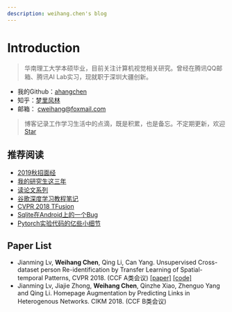 ```yaml
---
description: weihang.chen's blog
---
```


# Introduction

> 华南理工大学本硕毕业，目前关注计算机视觉相关研究。曾经在腾讯QQ邮箱、腾讯AI Lab实习，现就职于深圳大疆创新。

* 我的Github：[ahangchen](https://github.com/ahangchen)
* 知乎：[梦里风林](https://www.zhihu.com/people/meng-li-feng-lin/activities)
* 邮箱： cweihang@foxmail.com

> 博客记录工作学习生活中的点滴，既是积累，也是备忘。不定期更新，欢迎[Star](https://github.com/ahangchen/windy-afternoon)


## 推荐阅读

* [2019秋招面经](https://zhuanlan.zhihu.com/p/42936891)
* [我的研究生这三年](https://zhuanlan.zhihu.com/p/54161673)
* [读论文系列](ml/papers/)
* [谷歌深度学习教程笔记](https://github.com/ahangchen/GDLnotes)
* [CVPR 2018 TFusion](ml/papers/reid/tfusion.md)
* [Sqlite在Android上的一个Bug](android/sqlite/sqlite-zai-android-shang-de-yi-ge-bug.md)
* [Pytorch实验代码的亿些小细节](ml/pratice/torch_best_practice.md)

## Paper List

* Jianming Lv, **Weihang Chen**, Qing Li, Can Yang. Unsupervised Cross-dataset person Re-identification by Transfer Learning of Spatial-temporal Patterns, CVPR 2018. \(CCF A类会议\) [\[paper\]](http://openaccess.thecvf.com/content_cvpr_2018/papers/Lv_Unsupervised_Cross-Dataset_Person_CVPR_2018_paper.pdf) [\[code\]](https://github.com/ahangchen/TFusion)
* Jianming Lv, Jiajie Zhong, **Weihang Chen**, Qinzhe Xiao, Zhenguo Yang and Qing Li. Homepage Augmentation by Predicting Links in Heterogenous Networks. CIKM 2018. \(CCF B类会议\)


